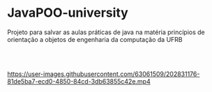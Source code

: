 # JavaPOO-university
Projeto para salvar as aulas práticas de java na matéria princípios de orientação a objetos de engenharia da computação da UFRB 

<br />
<br />



https://user-images.githubusercontent.com/63061509/202831176-81de5ba7-ecd0-4850-84cd-3db63855c42e.mp4

